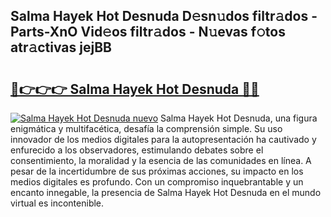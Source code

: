 ## Salma Hayek Hot Desnuda D𝚎sn𝚞dos filtr𝚊dos - Parts-XnO Vid𝚎os filtr𝚊dos - N𝚞evas f𝚘tos atr𝚊ctivas jejBB

# <h2><a href="http://mb8e6d.tromn.icu/?c=Salma+Hayek+Hot+Desnuda">🔗👉👉👉 Salma Hayek Hot Desnuda 🔗🔗</a></h2>

[![Salma Hayek Hot Desnuda nuevo](https://i.imgur.com/pEAQMta.gif)](http://mb8e6d.tromn.icu/?c=Salma+Hayek+Hot+Desnuda)
Salma Hayek Hot Desnuda, una figura enigmática y multifacética, desafía la comprensión simple. Su uso innovador de los medios digitales para la autopresentación ha cautivado y enfurecido a los observadores, estimulando debates sobre el consentimiento, la moralidad y la esencia de las comunidades en línea. A pesar de la incertidumbre de sus próximas acciones, su impacto en los medios digitales es profundo. Con un compromiso inquebrantable y un encanto innegable, la presencia de Salma Hayek Hot Desnuda en el mundo virtual es incontenible.

